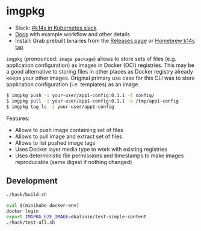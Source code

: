 # imgpkg

- Slack: [#k14s in Kubernetes slack](https://slack.kubernetes.io)
- [Docs](docs/README.md) with example workflow and other details
- Install: Grab prebuilt binaries from the [Releases page](https://github.com/k14s/imgpkg/releases) or [Homebrew k14s tap](https://github.com/k14s/homebrew-tap)

`imgpkg` (pronounced: `image package`) allows to store sets of files (e.g. application configuration) as images in Docker (OCI) registries. This may be a good alternative to storing files in other places as Docker registry already keeps your other images. Original primary use case for this CLI was to store application configuration (i.e. templates) as an image.

```bash
$ imgpkg push -i your-user/app1-config:0.1.1 -f config/
$ imgpkg pull -i your-user/app1-config:0.1.1 -o /tmp/app1-config
$ imgpkg tag ls -i your-user/app1-config
```

Features:

- Allows to push image containing set of files
- Allows to pull image and extract set of files
- Allows to list pushed image tags
- Uses Docker layer media type to work with existing registries
- Uses deterministic file permissions and timestamps to make images reproducable (same digest if nothing changed)

## Development

```bash
./hack/build.sh

eval $(minikube docker-env)
docker login
export IMGPKG_E2E_IMAGE=dkalinin/test-simple-content
./hack/test-all.sh
```
